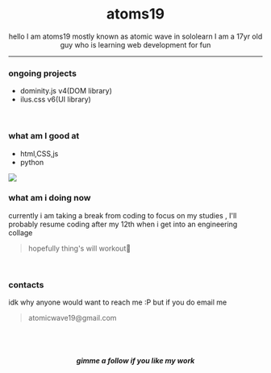 <H1 align=center >atoms19</H1>
<p align=center >hello I am atoms19 mostly known as atomic wave in sololearn I am a 17yr old guy who
is learning web development for fun </p>
<hr>
<h3>ongoing projects</h3>
<ul>
<li>dominity.js v4(DOM library)</li>
<li>ilus.css v6(UI library)</li>
</ul>
<br>
<h3>what am I good at</h3>
<ul>
<li>html,CSS,js</li>
<li>python</li>
</ul>

<p align="left">

<img src="https://github-readme-streak-stats.herokuapp.com/?user=atoms19&theme=dar" >

</p>


<h3>what am i doing now</h3>
<p>currently i am taking a break from coding to focus on my studies , I'll probably resume coding after my 12th when i get into an engineering collage
 <blockquote>hopefully thing's will workout🤞</blockquote>
 </p>

<br>
<h3>contacts</h3>
<p>idk why anyone would want to reach me :P 
but if you do email me 
<blockquote>atomicwave19@gmail.com</blockquote>
</p>
<br><br>
<h5 align="center">gimme a follow if you like my work</h5>



